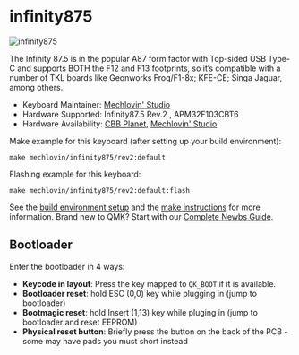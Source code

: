 # infinity875

![infinity875](https://i.imgur.com/9dDdLaz.jpg)

The Infinity 87.5 is in the popular A87 form factor with Top-sided USB Type-C and supports BOTH the F12 and F13 footprints, so it’s compatible with a number of TKL boards like Geonworks Frog/F1-8x; KFE-CE; Singa Jaguar, among others.

* Keyboard Maintainer: [Mechlovin' Studio](https://github.com/mechlovin)
* Hardware Supported: Infinity87.5 Rev.2 , APM32F103CBT6
* Hardware Availability: [CBB Planet](https://cbbplanet.com/products/infinity-87-5-pcb), [Mechlovin' Studio](https://mechlovin.studio)

Make example for this keyboard (after setting up your build environment):

    make mechlovin/infinity875/rev2:default

Flashing example for this keyboard:

    make mechlovin/infinity875/rev2:default:flash

See the [build environment setup](https://docs.qmk.fm/#/getting_started_build_tools) and the [make instructions](https://docs.qmk.fm/#/getting_started_make_guide) for more information. Brand new to QMK? Start with our [Complete Newbs Guide](https://docs.qmk.fm/#/newbs).

## Bootloader

Enter the bootloader in 4 ways:

* **Keycode in layout**: Press the key mapped to `QK_BOOT` if it is available.
* **Bootloader reset**: hold ESC (0,0) key while plugging in (jump to bootloader)
* **Bootmagic reset**: hold Insert (1,13) key while pluging in (jump to bootloader and reset EEPROM)
* **Physical reset button**: Briefly press the button on the back of the PCB - some may have pads you must short instead